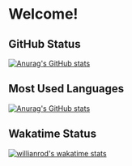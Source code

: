 # Welcome!


## GitHub Status

[![Anurag's GitHub stats](https://github-readme-stats.vercel.app/api?username=LouieMartin&show_icons=true&theme=buefy&count_private=true)](https://github.com/anuraghazra/github-readme-stats)

## Most Used Languages

[![Anurag's GitHub stats](https://github-readme-stats.vercel.app/api/top-langs/?username=LouieMartin&layout=compact&theme=buefy)](https://github.com/anuraghazra/github-readme-stats)

## Wakatime Status

[![willianrod's wakatime stats](https://github-readme-stats.vercel.app/api/wakatime?username=LouieMartin&theme=buefy)](https://github.com/anuraghazra/github-readme-stats)
